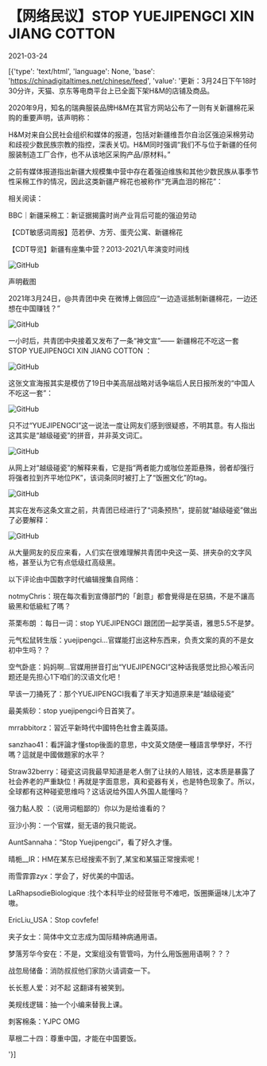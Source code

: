 # 【网络民议】STOP YUEJIPENGCI XIN JIANG COTTON

2021-03-24

[{'type': 'text/html', 'language': None, 'base': 'https://chinadigitaltimes.net/chinese/feed', 'value': '更新：3月24日下午18时30分许，天猫、京东等电商平台上已全面下架H&amp;M的店铺及商品。



2020年9月，知名的瑞典服装品牌H&amp;M在其官方网站公布了一则有关新疆棉花采购的重要声明，该声明称：



H&amp;M对来自公民社会组织和媒体的报道，包括对新疆维吾尔自治区强迫采棉劳动和歧视少数民族宗教的指控，深表关切。H&amp;M同时强调“我们不与位于新疆的任何服装制造工厂合作，也不从该地区采购产品/原材料。”



之前有媒体报道指出新疆大规模集中营中存在着强迫维族和其他少数民族从事季节性采棉工作的情况，因此这类新疆产棉花也被称作“充满血泪的棉花”：

相关阅读：



BBC｜新疆采棉工：新证据揭露时尚产业背后可能的强迫劳动

【CDT敏感词周报】范若伊、方芳、蛋壳公寓、新疆棉花

【CDT导览】新疆有座集中营？2013-2021八年演变时间线



![GitHub](https://chinadigitaltimes.net/chinese/files/2021/03/image-1616577266604.png)     

 声明截图  



2021年3月24日，@共青团中央 在微博上做回应“一边造谣抵制新疆棉花，一边还想在中国赚钱？”

![GitHub](https://chinadigitaltimes.net/chinese/files/2021/03/image-1616577353528.png)

一小时后，共青团中央接着又发布了一条“神文宣”—— 新疆棉花不吃这一套 STOP YUEJIPENGCI XIN JIANG COTTON ：

![GitHub](https://chinadigitaltimes.net/chinese/files/2021/03/image-1616577469909.png)

这张文宣海报其实是模仿了19日中美高层战略对话争端后人民日报所发的“中国人不吃这一套”：

![GitHub](https://chinadigitaltimes.net/chinese/files/2021/03/image-1616158189519.png)

只不过“YUEJIPENGCI”这一说法一度让网友们感到很疑惑，不明其意。有人指出这其实是“越级碰瓷”的拼音，并非英文词汇。

![GitHub](https://chinadigitaltimes.net/chinese/files/2021/03/image-1616578553591.png)

从网上对“越级碰瓷”的解释来看，它是指“两者能力或咖位差距悬殊，弱者却强行将强者拉到齐平地位PK”，该词条同时被打上了“饭圈文化”的tag。

![GitHub](https://chinadigitaltimes.net/chinese/files/2021/03/image-1616576456597.png)

其实在发布这条文宣之前，共青团已经进行了“词条预热”，提前就“越级碰瓷”做出了必要解释：

![GitHub](https://chinadigitaltimes.net/chinese/files/2021/03/image-1616578685429.png)

从大量网友的反应来看，人们实在很难理解共青团中央这一英、拼夹杂的文字风格，甚至认为它有点低级红高级黑。

以下评论由中国数字时代编辑搜集自网络：



notmyChris：現在每次看到宣傳部門的「創意」都會覺得是在惡搞，不是不讓高級黑和低級紅了嗎？

茶栗布朗 ：每日一词：stop YUEJIPENGCI 跟团团一起学英语，雅思5.5不是梦。

元气松鼠转生版：yuejipengci&#8230;官媒能打出这种东西来，负责文案的真的不是女初中生吗？？ 

空气卧底：妈妈啊…官媒用拼音打出“YUEJIPENGCI”这种话我感觉比担心喉舌问题还是先担心1下咱们的汉语文化吧！

早该一刀捅死了：那个YUEJIPENGCI我看了半天才知道原来是“越级碰瓷” 

最美紫砂：stop yuejipengci今日首笑了。

mrrabbitorz：習近平新時代中國特色社會主義英語。

sanzhao41：看評論才懂stop後面的意思，中文英文随便一種語言學學好，不行嗎？這就是中國做題家的水平？

Straw32berry：碰瓷这词我最早知道是老人倒了让扶的人赔钱，这本质是暴露了社会养老的严重缺位！再就是字面意思，真和瓷器有关，也是特色现象了。所以，全球都有这种碰瓷思维吗？这话说给外国人外国人能懂吗？

强力黏人胶 ：（说用词粗鄙的）你以为是给谁看的？

豆沙小狗：一个官媒，挺无语的我只能说。

AuntSannaha：“Stop Yuejipengci”，看了好久才懂。

晴栀__IR：HM在某东已经搜索不到了,某宝和某猫正常搜索呢！

雨雪霏霏zyx：学会了，好优美的中国话。

LaRhapsodieBiologique :找个本科毕业的经营账号不难吧，饭圈撕逼味儿太冲了嗷。

EricLiu_USA：Stop covfefe!

夹子女士：简体中文立志成为国际精神病通用语。

梦落芳华今安在：不是，文案组没有管管吗，为什么用饭圈用语啊？？？

战忽局储备：消防叔叔他们家防火请调查一下。

长长惹人爱：对不起 这翻译有被笑到。

美规线逻辑：抽一个小编来替我上课。

刺客棉条：YJPC OMG

草根二十四：尊重中国，才能在中国要饭。

'}]